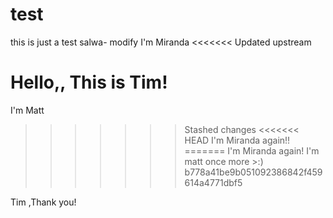 # test
this is just a test
salwa- modify
I'm Miranda
<<<<<<< Updated upstream

Hello,, This is Tim!
=======
I'm Matt
>>>>>>> Stashed changes
<<<<<<< HEAD
I'm Miranda again!!
=======
I'm Miranda again!
I'm matt once more >:)
>>>>>>> b778a41be9b051092386842f459614a4771dbf5


Tim ,Thank you!
